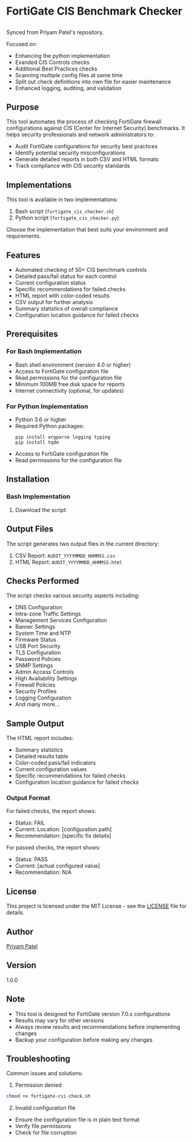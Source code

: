 # FortiGate CIS Benchmark Checker

##
Synced from Priyam Patel's repository.

Focused on:
  - Enhancing the python implementation
  - Exanded CIS Controls checks
  - Additional Best Practices checks
  - Scanning multiple config files at same time
  - Split out check definitions into own file for easier maintenance
  - Enhanced logging, auditing, and validation

## Purpose

This tool automates the process of checking FortiGate firewall configurations against CIS (Center for Internet Security) benchmarks. It helps security professionals and network administrators to:

- Audit FortiGate configurations for security best practices
- Identify potential security misconfigurations
- Generate detailed reports in both CSV and HTML formats
- Track compliance with CIS security standards

## Implementations

This tool is available in two implementations:
1. Bash script (`fortigate_cis_checker.sh`)
2. Python script (`fortigate_cis_checker.py`)

Choose the implementation that best suits your environment and requirements.

## Features

- Automated checking of 50+ CIS benchmark controls
- Detailed pass/fail status for each control
- Current configuration status
- Specific recommendations for failed checks
- HTML report with color-coded results
- CSV output for further analysis
- Summary statistics of overall compliance
- Configuration location guidance for failed checks

## Prerequisites

### For Bash Implementation
- Bash shell environment (version 4.0 or higher)
- Access to FortiGate configuration file
- Read permissions for the configuration file
- Minimum 100MB free disk space for reports
- Internet connectivity (optional, for updates)

### For Python Implementation
- Python 3.6 or higher
- Required Python packages:
  ```
  pip install argparse logging typing
  pip install tqdm
  ```
- Access to FortiGate configuration file
- Read permissions for the configuration file

## Installation

### Bash Implementation
1. Download the script:

## Output Files

The script generates two output files in the current directory:

1. CSV Report: `AUDIT_YYYYMMDD_HHMMSS.csv`
2. HTML Report: `AUDIT_YYYYMMDD_HHMMSS.html`

## Checks Performed

The script checks various security aspects including:

- DNS Configuration
- Intra-zone Traffic Settings
- Management Services Configuration
- Banner Settings
- System Time and NTP
- Firmware Status
- USB Port Security
- TLS Configuration
- Password Policies
- SNMP Settings
- Admin Access Controls
- High Availability Settings
- Firewall Policies
- Security Profiles
- Logging Configuration
- And many more...

## Sample Output

The HTML report includes:

- Summary statistics
- Detailed results table
- Color-coded pass/fail indicators
- Current configuration values
- Specific recommendations for failed checks
- Configuration location guidance for failed checks

### Output Format
For failed checks, the report shows:
- Status: FAIL
- Current: Location: [configuration path]
- Recommendation: [specific fix details]

For passed checks, the report shows:
- Status: PASS
- Current: [actual configured value]
- Recommendation: N/A

## License

This project is licensed under the MIT License - see the [LICENSE](LICENSE) file for details.

## Author

[Priyam Patel](https://www.linkedin.com/in/priyam-patel-450307206/)

## Version

1.0.0

## Note

- This tool is designed for FortiGate version 7.0.x configurations
- Results may vary for other versions
- Always review results and recommendations before implementing changes
- Backup your configuration before making any changes

## Troubleshooting

Common issues and solutions:

1. Permission denied
```bash
chmod +x fortigate-csi-check.sh
```

2. Invalid configuration file
- Ensure the configuration file is in plain text format
- Verify file permissions
- Check for file corruption

